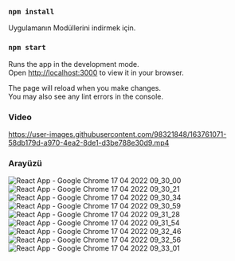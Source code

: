 ### `npm install`

Uygulamanın Modüllerini indirmek için.

### `npm start`

Runs the app in the development mode.\
Open [http://localhost:3000](http://localhost:3000) to view it in your browser.

The page will reload when you make changes.\
You may also see any lint errors in the console.

### Video
https://user-images.githubusercontent.com/98321848/163761071-58db179d-a970-4ea2-8de1-d3be788e30d9.mp4

### Arayüzü

![React App - Google Chrome 17 04 2022 09_30_00](https://user-images.githubusercontent.com/98321848/163704281-70cbc15d-3687-4f21-bf77-164d0512bf80.png)
![React App - Google Chrome 17 04 2022 09_30_21](https://user-images.githubusercontent.com/98321848/163704282-ad520883-b4ee-4b5d-9247-a83dccea61c5.png)
![React App - Google Chrome 17 04 2022 09_30_34](https://user-images.githubusercontent.com/98321848/163704285-aa10294c-b936-48eb-907b-04e73714a2a1.png)
![React App - Google Chrome 17 04 2022 09_30_59](https://user-images.githubusercontent.com/98321848/163704286-6cd2b24c-61cd-4ca8-9448-dc92acbab08b.png)
![React App - Google Chrome 17 04 2022 09_31_28](https://user-images.githubusercontent.com/98321848/163704287-bf7fcff6-b9b8-4f9b-b9e6-2641b0616ab2.png)
![React App - Google Chrome 17 04 2022 09_31_54](https://user-images.githubusercontent.com/98321848/163704290-1f66b721-42fa-4816-87f9-fe83664680d3.png)
![React App - Google Chrome 17 04 2022 09_32_46](https://user-images.githubusercontent.com/98321848/163704293-aba2a9d1-9f14-4c28-988e-6b9a9d95e899.png)
![React App - Google Chrome 17 04 2022 09_32_56](https://user-images.githubusercontent.com/98321848/163704295-b840f57e-859c-4126-a1c9-bb86b26e08c7.png)
![React App - Google Chrome 17 04 2022 09_33_01](https://user-images.githubusercontent.com/98321848/163704296-db89f556-24ca-4076-80d7-3f1c8972dd0c.png)
